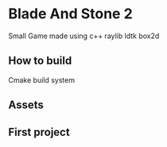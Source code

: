# Blade And Stone 2

Small Game made using c++ raylib ldtk box2d 

## How to build
Cmake build system

## Assets 

## First project

